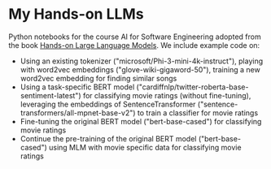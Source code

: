 # My Hands-on LLMs
Python notebooks for the course AI for Software Engineering adopted from the book [Hands-on Large Language Models](https://www.amazon.com/Hands-Large-Language-Models-Understanding/dp/1098150961). We include example code on:
   * Using an existing tokenizer ("microsoft/Phi-3-mini-4k-instruct"), playing with word2vec embeddings ("glove-wiki-gigaword-50"), training a new word2vec embedding for finding similar songs
   * Using a task-specific BERT model ("cardiffnlp/twitter-roberta-base-sentiment-latest") for classifying movie ratings (without fine-tuning), leveraging the embeddings of SentenceTransformer ("sentence-transformers/all-mpnet-base-v2") to train a classifier for movie ratings
   * Fine-tuning the original BERT model ("bert-base-cased") for classifying movie ratings
   * Continue the pre-training of the original BERT model ("bert-base-cased") using MLM with movie specific data for classifying movie ratings
